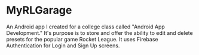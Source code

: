 # MyRLGarage

An Android app I created for a college class called "Android App Development." It's purpose is to store and offer the ability to edit and delete presets for the popular game Rocket League. It uses Firebase Authentication for Login and Sign Up screens.
